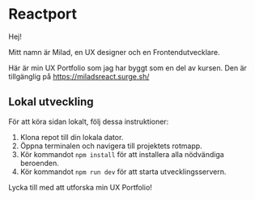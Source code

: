 # Reactport
Hej! 

Mitt namn är Milad, en UX designer och en Frontendutvecklare.

Här är min UX Portfolio som jag har byggt som en del av kursen. Den är tillgänglig på https://miladsreact.surge.sh/

## Lokal utveckling

För att köra sidan lokalt, följ dessa instruktioner:

1. Klona repot till din lokala dator.
2. Öppna terminalen och navigera till projektets rotmapp.
3. Kör kommandot `npm install` för att installera alla nödvändiga beroenden.
4. Kör kommandot `npm run dev` för att starta utvecklingsservern.


Lycka till med att utforska min UX Portfolio!
